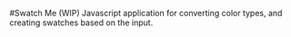 #Swatch Me (WIP)
Javascript application for converting color types, and creating swatches based on the input.